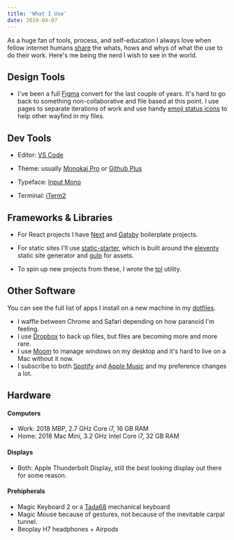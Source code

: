 ```yaml
---
title: 'What I Use'
date: 2019-04-07
---
```


As a huge fan of tools, process, and self-education I always love when fellow internet humans [share](https://github.com/wesbos/awesome-uses) the whats, hows and whys of what the use to do their work. Here's me being the nerd I wish to see in the world.

## Design Tools

- I've been a full [Figma](https://figma.com) convert for the last couple of years. It's hard to go back to something non-collaborative and file based at this point. I use pages to separate iterations of work and use handy [emoji status icons]() to help other wayfind in my files.

## Dev Tools

- Editor: [VS Code](https://code.visualstudio.com/)
- Theme: usually [Monokai Pro](https://www.monokai.pro/) or [Github Plus](https://marketplace.visualstudio.com/items?itemName=thenikso.github-plus-theme)
- Typeface: [Input Mono](http://input.fontbureau.com/)

- Terminal: [iTerm2](https://iterm2.com/)

## Frameworks & Libraries

- For React projects I have [Next](https://github.com/jmegs/next-base) and [Gatsby](https://github.com/jmegs/gatsby-base) boilerplate projects.

- For static sites I'll use [static-starter](https://github.com/jmegs/static-starter), which is built around the [eleventy]() static site generator and [gulp]() for assets.
- To spin up new projects from these, I wrote the [tpl](https://github.com/jmegs/tpl) utility.

## Other Software

You can see the full list of apps I install on a new machine in my [dotfiles](https://github.com/jmegs/dotfiles/blob/master/Brewfile).

- I waffle between Chrome and Safari depending on how paranoid I'm feeling.
- I use [Dropbox](https://www.dropbox.com) to back up files, but files are becoming more and more rare.
- I use [Moom](https://manytricks.com/moom/) to manage windows on my desktop and it's hard to live on a Mac without it now.
- I subscribe to both [Spotify](https://www.spotify.com/us/) and [Apple Music](https://apple.com/music) and my preference changes a lot.

## Hardware

#### Computers

- Work: 2018 MBP, 2.7 GHz Core i7, 16 GB RAM
- Home: 2018 Mac Mini, 3.2 GHz Intel Core i7, 32 GB RAM

#### Displays

- Both: Apple Thunderbolt Display, still the best looking display out there for some reason.

#### Prehipherals

- Magic Keyboard 2 or a [Tada68](https://kbdfans.cn/products/tada68-mechanical-keyboard-gateron-swtich-65-layout-dye-sub-keycaps-cherry-profils) mechanical keyboard
- Magic Mouse because of gestures, not because of the inevitable carpal tunnel.
- Beoplay H7 headphones + Airpods
